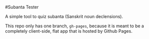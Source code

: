 #Subanta Tester

A simple tool to quiz subanta (Sanskrit noun declensions).

This repo only has one branch, `gh-pages`, because it is meant to be a completely client-side, flat app that is hosted by Github Pages.
